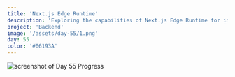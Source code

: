 ```yaml
---
title: 'Next.js Edge Runtime'
description: 'Exploring the capabilities of Next.js Edge Runtime for improved performance.'
project: 'Backend'
image: '/assets/day-55/1.png'
day: 55
color: '#06193A'
---
```


![screenshot of Day 55 Progress](/assets/day-55/1.png)
